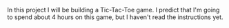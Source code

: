 In this project I will be building a Tic-Tac-Toe game. I predict that I'm going to spend about 4 hours on this game, but I haven't read the instructions yet.
